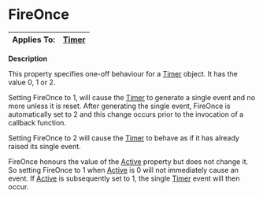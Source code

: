 




<h1 class="heading"><span class="name">FireOnce</span></h1>

| Applies To: | [Timer](./timer.md) |
| --- | ---  |


**Description**


This property specifies one-off  behaviour for a [Timer](./timer.md) object. It has the value 0, 1 or 2.


Setting FireOnce to 1, will cause the [Timer](./timer.md) to generate a single event and no more unless it is reset. After generating the single event, FireOnce is automatically set to 2 and this change occurs prior to the invocation of a callback function.


Setting FireOnce to 2 will cause the [Timer](./timer.md) to behave as if it has already raised its single event.


FireOnce honours the value of the [Active](active.md) property but does not change it. So setting FireOnce to 1 when [Active](active.md) is 0 will not immediately cause an event. If [Active](active.md) is subsequently set to 1, the single [Timer](./timer.md) event will then occur.



